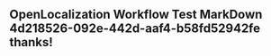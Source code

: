 <properties
ms.topic="hero-topic"
ms.test1="hero-topic"
ms.test2="test"/>

## OpenLocalization Workflow Test MarkDown 4d218526-092e-442d-aaf4-b58fd52942fe thanks!
